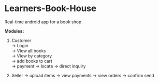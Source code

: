 # Learners-Book-House
Real-time android app for a book shop

**Modules:**

1. Customer                  
-> Login                     
-> View all books            
-> View by category           
-> add books to cart          
-> payment
-> locate
-> direct inquiry

2. Seller
-> upload items
-> view payments
-> view orders
-> confirm send
  
